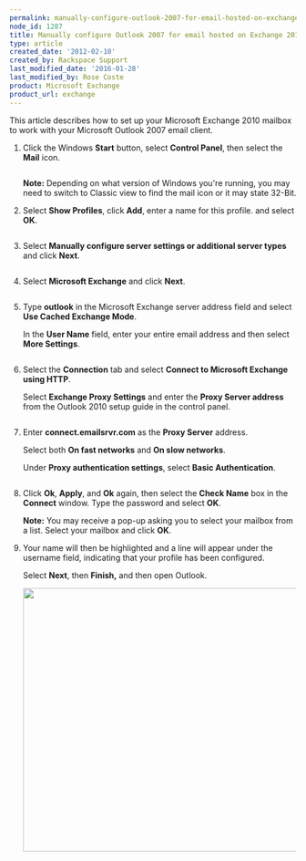 ```yaml
---
permalink: manually-configure-outlook-2007-for-email-hosted-on-exchange-2010/
node_id: 1287
title: Manually configure Outlook 2007 for email hosted on Exchange 2010
type: article
created_date: '2012-02-10'
created_by: Rackspace Support
last_modified_date: '2016-01-28'
last_modified_by: Rose Coste
product: Microsoft Exchange
product_url: exchange
---
```


This article describes how to set up your
Microsoft Exchange 2010 mailbox
to work with your
Microsoft Outlook 2007 email client.

1. Click the Windows **Start** button, select **Control Panel**, then select the
   **Mail** icon.

   <img src="{% asset_path exchange/manually-configure-outlook-2007-for-email-hosted-on-exchange-2010/(E%26A)Outlook2010ExchangeTwo.png %}" alt="" />

   **Note:** Depending on what version of Windows you're running, you may need
   to switch to Classic view to find the mail icon or it may state 32-Bit.

2. Select **Show Profiles**, click **Add**, enter a name for this
   profile. and select **OK**.

   <img src="{% asset_path exchange/manually-configure-outlook-2007-for-email-hosted-on-exchange-2010/(E%26A)Outlook2010Exchange4.png %}" alt="" />

3. Select **Manually configure server settings or
   additional server types** and click **Next**.

   <img src="{% asset_path exchange/manually-configure-outlook-2007-for-email-hosted-on-exchange-2010/(E%26A)Outlook2010Exchange50.png %}" alt="" />

4. Select **Microsoft Exchange** and click
   **Next**.

   <img src="{% asset_path exchange/manually-configure-outlook-2007-for-email-hosted-on-exchange-2010/(E%26A)Outlook2010Exchange6.png %}" alt="" />

5. Type **outlook** in the Microsoft Exchange server address field and
   select **Use Cached Exchange Mode**.

   In the **User Name** field, enter
   your entire email address and then select **More Settings**.

   <img src="{% asset_path exchange/manually-configure-outlook-2007-for-email-hosted-on-exchange-2010/(E%26A)Outlook2010WithExchange2010.png %}" alt="" />

6. Select the **Connection** tab and select
   **Connect to Microsoft Exchange using HTTP**.

   Select
   **Exchange Proxy Settings** and enter the **Proxy
   Server address**
   from the Outlook 2010 setup guide in the control panel.

   <img src="{% asset_path exchange/manually-configure-outlook-2007-for-email-hosted-on-exchange-2010/(E%26A)Outlook2010Exchange8.png %}" alt="" />

7. Enter **connect.emailsrvr.com** as the **Proxy Server** address.

   Select both **On fast networks** and **On slow networks**.

   Under **Proxy authentication settings**, select **Basic Authentication**.

   <img src="{% asset_path exchange/manually-configure-outlook-2007-for-email-hosted-on-exchange-2010/(E%26A)Outlook2010WithExchange20102.png %}" alt="" />

8. Click **Ok**, **Apply**, and **Ok** again, then select the
   **Check Name** box in the **Connect** window. Type the password
   and select **OK**.

   **Note:** You may receive a pop-up asking you to select your mailbox from a
   list. Select your mailbox and click **OK**.

9. Your name will then be highlighted and a line will appear under
   the username field, indicating that your profile has been configured.

   Select **Next**, then **Finish,** and then open Outlook.

   <img src="{% asset_path exchange/manually-configure-outlook-2007-for-email-hosted-on-exchange-2010/image8.png %}" width="672" height="462" />
